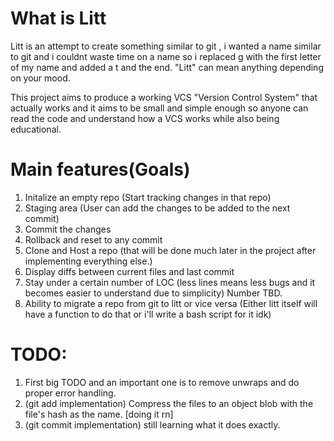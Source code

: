 # What is Litt
Litt is an attempt to create something similar to git , i wanted a name similar to git and i couldnt waste time on a name so i replaced g with the first letter of my name and added a t and the end.
"Litt" can mean anything depending on your mood.

This project aims to produce a working VCS "Version Control System" that actually works and it aims to be small and simple enough so anyone can read the code and understand how a VCS works while also being educational.

# Main features(Goals)
1. Initalize an empty repo (Start tracking changes in that repo)
2. Staging area (User can add the changes to be added to the next commit)
3. Commit the changes
4. Rollback and reset to any commit
5. Clone and Host a repo (that will be done much later in the project after implementing everything else.)
6. Display diffs between current files and last commit
7. Stay under a certain number of LOC (less lines means less bugs and it becomes easier to understand due to simplicity) Number TBD.
8. Ability to migrate a repo from git to litt or vice versa (Either litt itself will have a function to do that or i'll write a bash script for it idk)


# TODO:
1. First big TODO and an important one is to remove unwraps and do proper error handling.
2. (git add implementation) Compress the files to an object blob with the file's hash as the name. [doing it rn]
3. (git commit implementation) still learning what it does exactly.
